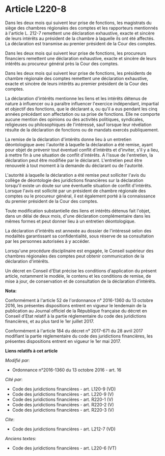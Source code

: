 # Article L220-8

Dans les deux mois qui suivent leur prise de fonctions, les magistrats du siège des chambres régionales des comptes et les
rapporteurs mentionnés à l'article L. 212-7 remettent une déclaration exhaustive, exacte et sincère de leurs intérêts au
président de la chambre à laquelle ils ont été affectés. La déclaration est transmise au premier président de la Cour des
comptes.

Dans les deux mois qui suivent leur prise de fonctions, les procureurs financiers remettent une déclaration exhaustive,
exacte et sincère de leurs intérêts au procureur général près la Cour des comptes.

Dans les deux mois qui suivent leur prise de fonctions, les présidents de chambre régionale des comptes remettent une
déclaration exhaustive, exacte et sincère de leurs intérêts au premier président de la Cour des comptes.

La déclaration d'intérêts mentionne les liens et les intérêts détenus de nature à influencer ou à paraître influencer
l'exercice indépendant, impartial et objectif des fonctions, que le déclarant a, ou qu'il a eus pendant les cinq années
précédant son affectation ou sa prise de fonctions. Elle ne comporte aucune mention des opinions ou des activités politiques,
syndicales, religieuses ou philosophiques de l'intéressé, sauf lorsque leur révélation résulte de la déclaration de fonctions
ou de mandats exercés publiquement.

La remise de la déclaration d'intérêts donne lieu à un entretien déontologique avec l'autorité à laquelle la déclaration a
été remise, ayant pour objet de prévenir tout éventuel conflit d'intérêts et d'inviter, s'il y a lieu, à mettre fin à une
situation de conflit d'intérêts. A l'issue de l'entretien, la déclaration peut être modifiée par le déclarant. L'entretien
peut être renouvelé à tout moment à la demande du déclarant ou de l'autorité.

L'autorité à laquelle la déclaration a été remise peut solliciter l'avis du collège de déontologie des juridictions
financières sur la déclaration lorsqu'il existe un doute sur une éventuelle situation de conflit d'intérêts. Lorsque l'avis
est sollicité par un président de chambre régionale des comptes ou le procureur général, il est également porté à la
connaissance du premier président de la Cour des comptes.

Toute modification substantielle des liens et intérêts détenus fait l'objet, dans un délai de deux mois, d'une déclaration
complémentaire dans les mêmes formes et peut donner lieu à un entretien déontologique.

La déclaration d'intérêts est annexée au dossier de l'intéressé selon des modalités garantissant sa confidentialité, sous
réserve de sa consultation par les personnes autorisées à y accéder.

Lorsqu'une procédure disciplinaire est engagée, le Conseil supérieur des chambres régionales des comptes peut obtenir
communication de la déclaration d'intérêts.

Un décret en Conseil d'Etat précise les conditions d'application du présent article, notamment le modèle, le contenu et les
conditions de remise, de mise à jour, de conservation et de consultation de la déclaration d'intérêts.

**Nota:**

Conformément à l'article 52 de l'ordonnance n° 2016-1360 du 13 octobre 2016, les présentes dispositions entrent en vigueur le
lendemain de la publication au Journal officiel de la République française du décret en Conseil d'Etat relatif à la partie
réglementaire du code des juridictions financières, et au plus tard le 1er juillet 2017.

Conformément à l'article 184 du décret n° 2017-671 du 28 avril 2017 modifiant la partie réglementaire du code des
juridictions financières, les présentes dispositions entrent en vigueur le 1er mai 2017.

**Liens relatifs à cet article**

_Modifié par_:

  - Ordonnance n°2016-1360 du 13 octobre 2016 - art. 16

_Cité par_:

  - Code des juridictions financières - art. L120-9 (VD)
  - Code des juridictions financières - art. L220-9 (V)
  - Code des juridictions financières - art. R220-1 (V)
  - Code des juridictions financières - art. R220-2 (V)
  - Code des juridictions financières - art. R220-3 (V)

_Cite_:

  - Code des juridictions financières - art. L212-7 (VD)

_Anciens textes_:

  - Code des juridictions financières - art. L220-6 (VT)
